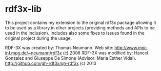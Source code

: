 # rdf3x-lib
This project contains my extension to the original rdf3x package allowing it to be used as a library in other projects (providing methods and APIs to be used in the inclusion). Includes also some fixes to issues found in the original project during the usage.

RDF-3X was created by: Thomas Neumann. Web site: http://www.mpi-inf.mpg.de/~neumann/rdf3x (c) 2008 RDF-3X was modified by: Hancel Gonzalez and Giuseppe De Simone (Advisor: Maria Esther Vidal). http://github.com/gh-rdf3x/gh-rdf3x (c) 2013
